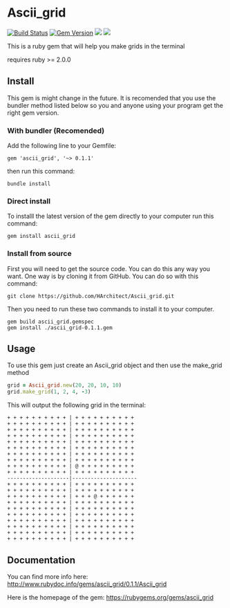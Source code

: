 # Ascii_grid

[![Build Status](https://travis-ci.org/HArchitect/Ascii_grid.svg?branch=master)](https://travis-ci.org/HArchitect/Ascii_grid)
[![Gem Version](https://badge.fury.io/rb/ascii_grid.svg)](https://badge.fury.io/rb/ascii_grid)
![](https://ruby-gem-downloads-badge.herokuapp.com/ascii_grid/0.1.1?label=v0.1.1-downloads)
![](https://ruby-gem-downloads-badge.herokuapp.com/ascii_grid?type=total)

This is a ruby gem that will help you make grids in the terminal

requires ruby >= 2.0.0

## Install

This gem is might change in the future. It is recomended that you
use the bundler method listed below so you and anyone using your program get the
right gem version.

### With bundler (Recomended)

Add the following line to your Gemfile:
```gemfile
gem 'ascii_grid', '~> 0.1.1'
```

then run this command:

    bundle install

### Direct install 

To installl the latest version of the gem directly to your computer 
run this command:

    gem install ascii_grid

### Install from source

First you will need to get the source code. You can do this any way you want.
One way is by cloning it from GitHub. You can do so with this command:

    git clone https://github.com/HArchitect/Ascii_grid.git

Then you need to run these two commands to install it to your computer.

    gem build ascii_grid.gemspec
    gem install ./ascii_grid-0.1.1.gem


## Usage

To use this gem just create an Ascii_grid object and then use the make_grid
method

```ruby
grid = Ascii_grid.new(20, 20, 10, 10)
grid.make_grid(1, 2, 4, -3)
```
This will output the following grid in the terminal:

```
+ + + + + + + + + + | + + + + + + + + + +
+ + + + + + + + + + | + + + + + + + + + +
+ + + + + + + + + + | + + + + + + + + + +
+ + + + + + + + + + | + + + + + + + + + +
+ + + + + + + + + + | + + + + + + + + + +
+ + + + + + + + + + | + + + + + + + + + +
+ + + + + + + + + + | + + + + + + + + + +
+ + + + + + + + + + | + + + + + + + + + +
+ + + + + + + + + + | @ + + + + + + + + +
+ + + + + + + + + + | + + + + + + + + + +
--------------------|---------------------
+ + + + + + + + + + | + + + + + + + + + +
+ + + + + + + + + + | + + + + + + + + + +
+ + + + + + + + + + | + + + @ + + + + + +
+ + + + + + + + + + | + + + + + + + + + +
+ + + + + + + + + + | + + + + + + + + + +
+ + + + + + + + + + | + + + + + + + + + +
+ + + + + + + + + + | + + + + + + + + + +
+ + + + + + + + + + | + + + + + + + + + +
+ + + + + + + + + + | + + + + + + + + + +
+ + + + + + + + + + | + + + + + + + + + +
```

## Documentation

You can find more info here: http://www.rubydoc.info/gems/ascii_grid/0.1.1/Ascii_grid

Here is the homepage of the gem: https://rubygems.org/gems/ascii_grid